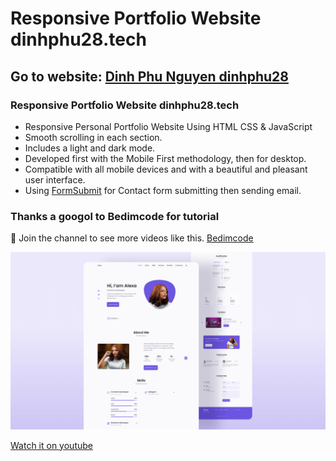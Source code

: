 # Responsive Portfolio Website dinhphu28.tech
## Go to website: [Dinh Phu Nguyen dinhphu28](https://www.dinhphu28.tech)
### Responsive Portfolio Website dinhphu28.tech

- Responsive Personal Portfolio Website Using HTML CSS & JavaScript
- Smooth scrolling in each section.
- Includes a light and dark mode.
- Developed first with the Mobile First methodology, then for desktop.
- Compatible with all mobile devices and with a beautiful and pleasant user interface.
- Using [FormSubmit](https://formsubmit.co) for Contact form submitting then sending email.

### Thanks a googol to Bedimcode for tutorial

💙 Join the channel to see more videos like this. [Bedimcode](https://www.youtube.com/c/Bedimcode)

![preview img](/preview.png)

[Watch it on youtube](https://youtu.be/27JtRAI3QO8)

